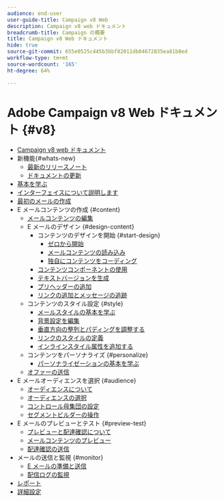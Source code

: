 ```yaml
---
audience: end-user
user-guide-title: Campaign v8 Web
description: Campaign v8 web ドキュメント
breadcrumb-title: Campaign の概要
title: Campaign v8 Web ドキュメント
hide: true
source-git-commit: 655e0525c445b3bbf82011db84672835ea81b8ed
workflow-type: tm+mt
source-wordcount: '165'
ht-degree: 64%

---
```



# Adobe Campaign v8 Web ドキュメント {#v8}

+ [Campaign v8 web ドキュメント](campaign-web-home.md)
+ 新機能{#whats-new}
   + [最新のリリースノート](rn/release-notes.md)
   + [ドキュメントの更新](rn/documentation-updates.md)
+ [基本を学ぶ](get-started/get-started.md)
+ [インターフェイスについて説明します](get-started/user-interface.md)
+ [最初のメールの作成](email/create-email.md)
+ E メールコンテンツの作成 {#content}
   + [メールコンテンツの編集](content/edit-content.md)
   + E メールのデザイン {#design-content}
      + コンテンツのデザインを開始 {#start-design}
         + [ゼロから開始 ](content/create-email-content.md)
         + [メールコンテンツの読み込み](content/existing-content.md)
         + [独自にコンテンツをコーディング](content/code-content.md)
      + [コンテンツコンポーネントの使用](content/content-components.md)
      + [テキストバージョンを生成](content/text-version-email.md)
      + [プリヘッダーの追加](content/preheader.md)
      + [リンクの追加とメッセージの追跡](content/message-tracking.md)
   + コンテンツのスタイル設定 {#style}
      + [メールスタイルの基本を学ぶ](content/get-started-email-style.md)
      + [背景設定を編集](content/backgrounds.md)
      + [垂直方向の整列とパディングを調整する](content/alignment-and-padding.md)
      + [リンクのスタイルの定義](content/styling-links.md)
      + [インラインスタイル属性を追加する](content/inline-styling.md)
   + コンテンツをパーソナライズ {#personalize}
      + [パーソナライゼーションの基本を学ぶ](personalization/personalize.md)
   + [オファーの送信](content/offers.md)
+ E メールオーディエンスを選択 {#audience}
   + [オーディエンスについて](audience/about-audiences.md)
   + [オーディエンスの選択](audience/add-audience.md)
   + [コントロール母集団の設定](audience/control-group.md)
   + [セグメントビルダーの操作](audience/segment-builder.md)
+ E メールのプレビューとテスト {#preview-test}
   + [プレビューと配達確認について](preview-test/preview-test.md)
   + [メールコンテンツのプレビュー](preview-test/preview-content.md)
   + [配達確認の送信](preview-test/proofs.md)
+ メールの送信と監視 {#monitor}
   + [E メールの準備と送信](monitor/prepare-send.md)
   + [配信ログの監視](monitor/delivery-logs.md)
+ [レポート](reporting/reports.md)
+ [詳細設定](advanced-settings/delivery-settings.md)